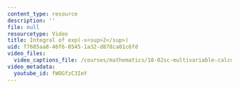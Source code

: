 ```yaml
---
content_type: resource
description: ''
file: null
resourcetype: Video
title: Integral of exp(-x<sup>2</sup>)
uid: f7685aa8-46f6-8545-1a32-d878ca01c6fd
video_files:
  video_captions_file: /courses/mathematics/18-02sc-multivariable-calculus-fall-2010/3.-double-integrals-and-line-integrals-in-the-plane/part-a-double-integrals/session-54-example-polar-coordinates/integral-of-exp-x-sup-2-sup/fWOGfzC3IeY.vtt
video_metadata:
  youtube_id: fWOGfzC3IeY
---
```

